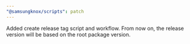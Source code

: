 ```yaml
---
"@samsungknox/scripts": patch
---
```


Added create release tag script and workflow. From now on, the release version will be based on the root package version.
